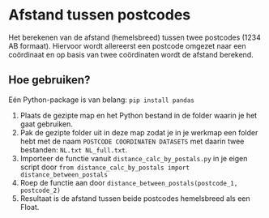 # Afstand tussen postcodes
Het berekenen van de afstand (hemelsbreed) tussen twee postcodes (1234 AB formaat). Hiervoor wordt allereerst een postcode omgezet naar een coördinaat en op basis van twee coördinaten wordt de afstand berekend.

## Hoe gebruiken?
Eén Python-package is van belang: <code>pip install pandas</code>

1. Plaats de gezipte map en het Python bestand in de folder waarin je het gaat gebruiken. 
2. Pak de gezipte folder uit in deze map zodat je in je werkmap een folder hebt met de naam <code>POSTCODE COORDINATEN DATASETS</code> met daarin twee bestanden: <code>NL.txt NL_full.txt</code>.
3. Importeer de functie vanuit <code>distance_calc_by_postals.py</code> in je eigen script door <code>from distance_calc_by_postals import distance_between_postals</code> 
4. Roep de functie aan door <code>distance_between_postals(postcode_1, postcode_2)</code>
5. Resultaat is de afstand tussen beide postcodes hemelsbreed als een Float.
